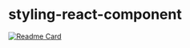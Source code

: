# styling-react-component


[![Readme Card](https://github-readme-stats.vercel.app/api/pin/?username=padepokanpenguin&show_owner=true&repo=styling-react-component)](https://github.com/anuraghazra/github-readme-stats)
